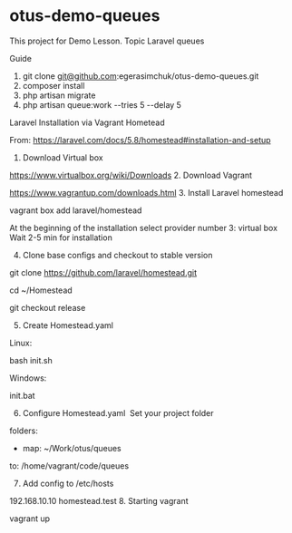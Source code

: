 # otus-demo-queues
This project for Demo Lesson. Topic Laravel queues

Guide
1. git clone git@github.com:egerasimchuk/otus-demo-queues.git
2. composer install
3. php artisan migrate
4. php artisan queue:work --tries 5 --delay 5

Laravel Installation via Vagrant Hometead

From: https://laravel.com/docs/5.8/homestead#installation-and-setup

1. Download Virtual box

https://www.virtualbox.org/wiki/Downloads
2. Download Vagrant

https://www.vagrantup.com/downloads.html
3. Install Laravel homestead

vagrant box add laravel/homestead

At the beginning of the installation select provider number 3: virtual box
Wait 2-5 min for installation

4. Clone base configs and checkout to stable version

git clone https://github.com/laravel/homestead.git 

cd ~/Homestead

git checkout release

5. Create Homestead.yaml

Linux:

bash init.sh

Windows:

init.bat

6. Configure Homestead.yaml 
Set  your project folder 

folders:
- map: ~/Work/otus/queues

to: /home/vagrant/code/queues

7. Add config to /etc/hosts  

192.168.10.10 homestead.test
8. Starting vagrant 

vagrant up
